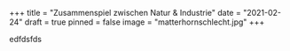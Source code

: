 +++
title = "Zusammenspiel zwischen Natur & Industrie"
date = "2021-02-24"
draft = true
pinned = false
image = "matterhornschlecht.jpg"
+++


edfdsfds